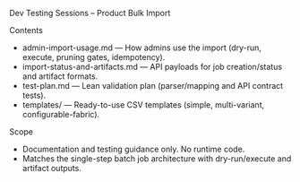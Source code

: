 Dev Testing Sessions – Product Bulk Import

Contents
- admin-import-usage.md — How admins use the import (dry-run, execute, pruning gates, idempotency).
- import-status-and-artifacts.md — API payloads for job creation/status and artifact formats.
- test-plan.md — Lean validation plan (parser/mapping and API contract tests).
- templates/ — Ready-to-use CSV templates (simple, multi-variant, configurable-fabric).

Scope
- Documentation and testing guidance only. No runtime code.
- Matches the single-step batch job architecture with dry-run/execute and artifact outputs.

